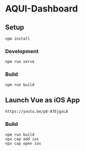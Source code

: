 # AQUI-Dashboard

## Setup
```
npm install
```

### Development
```
npm run serve
```

### Build
```
npm run build
```

## Launch Vue as iOS App
```
https://youtu.be/p8-ATEjgxL8
```

### Build
```
npm run build
npx cap add ios
npx cap open ios
```
